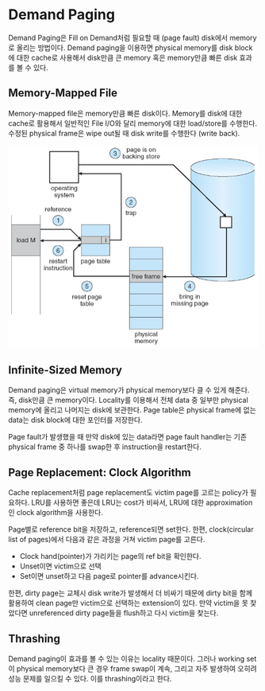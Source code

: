 # Demand Paging

Demand Paging은 Fill on Demand처럼 필요할 때 (page fault) disk에서 memory로 올리는 방법이다.
Demand paging을 이용하면 physical memory를 disk block에 대한 cache로 사용해서 disk만큼 큰 memory 혹은 memory만큼 빠른 disk 효과를 볼 수 있다.

## Memory-Mapped File

Memory-mapped file은 memory만큼 빠른 disk이다.
Memory를 disk에 대한 cache로 활용해서 일반적인 File I/O와 달리 memory에 대한 load/store를 수행한다.
수정된 physical frame은 wipe out될 때 disk write를 수행한다 (write back).

![Memory-Mapped File](assets/mmap.png)

## Infinite-Sized Memory

Demand paging은 virtual memory가 physical memory보다 클 수 있게 해준다.
즉, disk만큼 큰 memory이다.
Locality를 이용해서 전체 data 중 일부만 physical memory에 올리고 나머지는 disk에 보관한다.
Page table은 physical frame에 없는 data는 disk block에 대한 포인터를 저장한다.

Page fault가 발생했을 때 만약 disk에 있는 data라면 page fault handler는 기존 physical frame 중 하나를 swap한 후 instruction을 restart한다.

## Page Replacement: Clock Algorithm

Cache replacement처럼 page replacement도 victim page를 고르는 policy가 필요하다.
LRU를 사용하면 좋은데 LRU는 cost가 비싸서, LRU에 대한 approximation인 clock algorithm을 사용한다.

Page별로 reference bit을 저장하고, reference되면 set한다.
한편, clock(circular list of pages)에서 다음과 같은 과정을 거쳐 victim page를 고른다.
* Clock hand(pointer)가 가리키는 page의 ref bit을 확인한다.
* Unset이면 victim으로 선택
* Set이면 unset하고 다음 page로 pointer를 advance시킨다.

한편, dirty page는 교체시 disk write가 발생해서 더 비싸기 때문에 dirty bit을 함께 활용하여 clean page만 victim으로 선택하는 extension이 있다.
만약 victim을 못 찾았다면 unreferenced dirty page들을 flush하고 다시 victim을 찾는다.

## Thrashing

Demand paging이 효과를 볼 수 있는 이유는 locality 때문이다. 그러나 working set이 physical memory보다 큰 경우 frame swap이 계속, 그리고 자주 발생하여 오히려 성능 문제를 일으킬 수 있다.
이를 thrashing이라고 한다.

